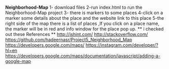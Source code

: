 **Neighborhood-Map**
1- download files 
2-run index.html to run the Neighborhood-Map project 
3- there is markers to some places
4-click on a marker  some  details about the place and  the website link to this place
5-the right side of the map there is a list of places ,If you click on a place name, the marker will be in red and  info window for the place pop up.
** i checked out these References ** 
http://jshint.com/
http://stackoverflow.com/
https://github.com/hadeernasr/Project5_Neighborhood_Map
https://developers.google.com/maps/
https://instagram.com/developer/?hl=en
https://developers.google.com/maps/documentation/javascript/adding-a-google-map
